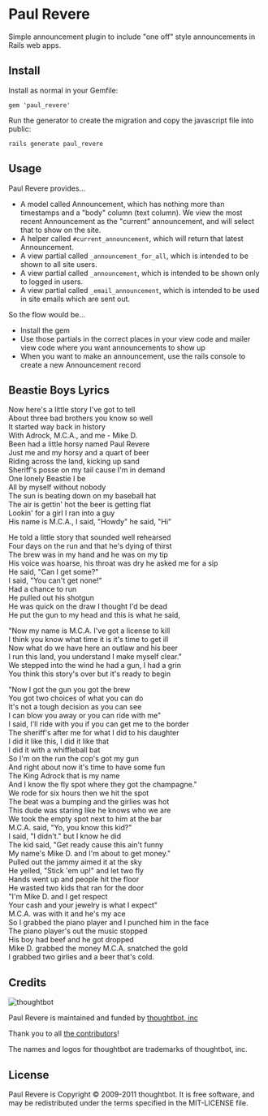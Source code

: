 Paul Revere
===========

Simple announcement plugin to include "one off" style announcements in Rails web apps.

Install
-------

Install as normal in your Gemfile:

    gem 'paul_revere'

Run the generator to create the migration and copy the javascript file into public:

    rails generate paul_revere

Usage
-----

Paul Revere provides...

* A model called Announcement, which has nothing more than timestamps and a "body" column (text column).  We view the most recent Announcement as the "current" announcement, and will select that to show on the site.
* A helper called `#current_announcement`, which will return that latest Announcement.
* A view partial called `_announcement_for_all`, which is intended to be shown to all site users.
* A view partial called `_announcement`, which is intended to be shown only to logged in users.
* A view partial called `_email_announcement`, which is intended to be used in site emails which are sent out.

So the flow would be...

* Install the gem
* Use those partials in the correct places in your view code and mailer view code where you want announcements to show up
* When you want to make an announcement, use the rails console to create a new Announcement record

Beastie Boys Lyrics
-------------------

Now here's a little story I've got to tell  
About three bad brothers you know so well  
It started way back in history  
With Adrock, M.C.A., and me - Mike D.  
Been had a little horsy named Paul Revere  
Just me and my horsy and a quart of beer  
Riding across the land, kicking up sand  
Sheriff's posse on my tail cause I'm in demand  
One lonely Beastie I be  
All by myself without nobody  
The sun is beating down on my baseball hat  
The air is gettin' hot the beer is getting flat  
Lookin' for a girl I ran into a guy  
His name is M.C.A., I said, "Howdy" he said, "Hi"

He told a little story that sounded well rehearsed  
Four days on the run and that he's dying of thirst  
The brew was in my hand and he was on my tip  
His voice was hoarse, his throat was dry he asked me for a sip  
He said, "Can I get some?"  
I said, "You can't get none!"  
Had a chance to run  
He pulled out his shotgun  
He was quick on the draw I thought I'd be dead  
He put the gun to my head and this is what he said,

"Now my name is M.C.A. I've got a license to kill  
I think you know what time it is it's time to get ill  
Now what do we have here an outlaw and his beer  
I run this land, you understand I make myself clear."  
We stepped into the wind he had a gun, I had a grin  
You think this story's over but it's ready to begin

"Now I got the gun you got the brew  
You got two choices of what you can do  
It's not a tough decision as you can see  
I can blow you away or you can ride with me"  
I said, I'll ride with you if you can get me to the border  
The sheriff's after me for what I did to his daughter  
I did it like this, I did it like that  
I did it with a whiffleball bat  
So I'm on the run the cop's got my gun  
And right about now it's time to have some fun  
The King Adrock that is my name  
And I know the fly spot where they got the champagne."  
We rode for six hours then we hit the spot  
The beat was a bumping and the girlies was hot  
This dude was staring like he knows who we are  
We took the empty spot next to him at the bar  
M.C.A. said, "Yo, you know this kid?"  
I said, "I didn't." but I know he did  
The kid said, "Get ready cause this ain't funny  
My name's Mike D. and I'm about to get money."  
Pulled out the jammy aimed it at the sky  
He yelled, "Stick 'em up!" and let two fly  
Hands went up and people hit the floor  
He wasted two kids that ran for the door  
"I'm Mike D. and I get respect  
Your cash and your jewelry is what I expect"  
M.C.A. was with it and he's my ace  
So I grabbed the piano player and I punched him in the face  
The piano player's out the music stopped  
His boy had beef and he got dropped  
Mike D. grabbed the money M.C.A. snatched the gold  
I grabbed two girlies and a beer that's cold.


Credits
-------

![thoughtbot](http://thoughtbot.com/images/tm/logo.png)

Paul Revere is maintained and funded by [thoughtbot, inc](http://thoughtbot.com/community)

Thank you to all [the contributors](https://github.com/thoughtbot/paul_revere/contributors)!

The names and logos for thoughtbot are trademarks of thoughtbot, inc.

License
-------

Paul Revere is Copyright © 2009-2011 thoughtbot. It is free software, and may be redistributed under the terms specified in the MIT-LICENSE file.
